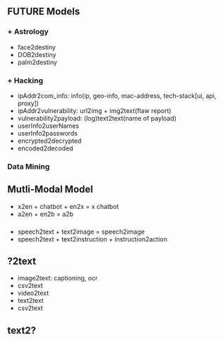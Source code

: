 ## FUTURE Models

### + Astrology

- face2destiny
- DOB2destiny
- palm2destiny

### + Hacking

- ipAddr2com_info: info(ip, geo-info, mac-address, tech-stack[ui, api, proxy])
- ipAddr2vulnerability: url2img + img2text(flaw report)
- vulnerability2payload: (log)text2text(name of payload)
- userInfo2userNames
- userInfo2passwords
- encrypted2decrypted
- encoded2decoded

### Data Mining

## Mutli-Modal Model

- x2en + chatbot + en2x = x chatbot
- a2en + en2b = a2b

###

- speech2text + text2image = speech2image
- speech2text + text2instruction + instruction2action 

## ?2text

- image2text: captioning, ocr
- csv2text
- video2text
- text2text
- csv2text

## text2?